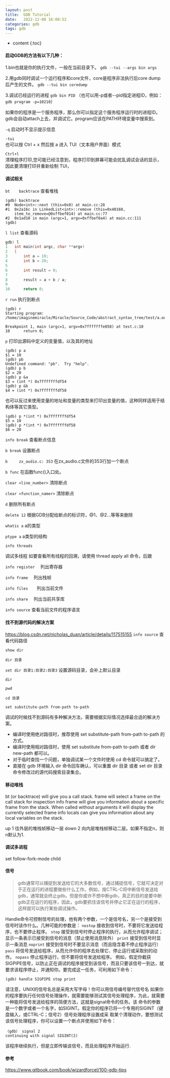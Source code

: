 ```yaml
---
layout: post
title:  GDB Tutorial
date:   2022-12-08 16:08:52
categories: gdb
tags: gdb
---
```


* content
{:toc}

#### 启动GDB的方法有以下几种：
1.bin也就是你的执行文件，一般在当前目录下。
``gdb --tui --args bin args``

2.用gdb同时调试一个运行程序和core文件，core是程序非法执行后core dump后产生的文件。
``gdb --tui bin coredump``

3.调试已经运行的进程
``gdb bin PID``
（也可以用-p或者--pid指定进程ID，例如：``gdb program -p=10210``）

如果你的程序是一个服务程序，那么你可以指定这个服务程序运行时的进程ID。gdb会自动attach上去，并调试它。program应该在PATH环境变量中搜索到。

``-q``
启动时不显示提示信息

``-tui``			
也可以按 Ctrl + x 然后按 a 进入 TUI（文本用户界面）模式

``Ctrl+l``			
清理程序打印,您可能已经注意到，程序打印到屏幕可能会扰乱调试会话的显示，因此要清理打印并重新绘制 TUI，


#### 调试相关
``bt	backtrace``	查看堆栈
``` shell
(gdb) backtrace
#0  Node<int>::next (this=0x0) at main.cc:28
#1  0x2a16c in LinkedList<int>::remove (this=0x40160, 
    item_to_remove=@0xffbef014) at main.cc:77
#2  0x1ad10 in main (argc=1, argv=0xffbef0a4) at main.cc:111
(gdb)
```

``l	list``		查看源码
``` c++
gdb) l
1	int main(int argc, char **argv)
2	{
3	    int a = 10;
4	    int b = 20;
5	
6	    int result = 0;
7	
8	    result = a + b / a;
9	
10	    return 0;
```

``r	run``			执行到断点
``` shell
(gdb) r
Starting program: /home/imaginemiracle/Miracle/Source_Code/abstract_syntax_tree/test/a.out 

Breakpoint 1, main (argc=1, argv=0x7fffffffe058) at test.c:10
10	    return 0;
```


``p``				打印出源码中定义的变量值，以及其的地址
``` shell
(gdb) p a
$1 = 10
(gdb) pb
Undefined command: "pb".  Try "help".
(gdb) p b
$2 = 20
(gdb) p &a
$3 = (int *) 0x7fffffffdf54
(gdb) p &b
$4 = (int *) 0x7fffffffdf58
```

也可以反过来使用变量的地址和变量的类型来打印出变量的值，这种同样适用于结构体等其它类型。
``` shell
(gdb) p *(int *) 0x7fffffffdf54
$5 = 10
(gdb) p *(int *) 0x7fffffffdf58
$6 = 20
```

``info break`` 				查看断点信息

``b	break``				设置断点

``b 	zx_audio.c: 353``		在zx_audio.c文件的353行加一个断点

``b	func``				在函数func()入口处。

``clear <line_number>``		清除断点

``clear <function_namer>``	清除断点

``d``						删除所有断点

``delete 12`` 				根据GDB分配给断点的标识符，@1、@2...等等来删除

``whatis a`` 				a的类型

``ptype a`` 				a类型的结构

``info threads`` 

调试多线程
如要查看所有线程的回溯，请使用 thread apply all 命令，后跟

``info register``　 列出寄存器

``info frame``　   列出栈帧

``info files``　　列出当前文件

``info share``　 列出当前共享库

``info source``   查看当前文件的程序语言

#### 找不到源代码的解决方案
https://blog.csdn.net/nicholas_duan/article/details/117515155
``info source``		查看代码路径

``show dir``

``dir 目录``

``set dir 目录1:目录2:目录3`` 设置源码目录，会补上默认目录

``dir``

``pwd``

``cd 目录``

``set substitute-path from-path to-path``

调试的时候找不到源码有多种解决方法，需要根据实际情况选择最合适的解决方案。
- 编译时使用绝对路径时，推荐使用 set substitute-path from-path to-path 的方式。
- 编译时使用相对路径时，使用 set substitute from-path to-path 或者 dir new-path 都可以。
- 对于临时查找一个问题，单独调试某一个文件时使用 cd 命令就可以搞定了。
- 直接在 gdb 环境输入 dir 命令回车确认，可以重置 dir 目录 或者 set dir 目录 命令修改过的源代码搜索目录集合。

#### 移动堆栈
bt (or backtrace) will give you a call stack.
frame <args> will select a frame on the call stack for inspection
info frame <args> will give you information about a specific frame from the stack. When called without arguments it will display the currently selected frame
info locals can give you information about any local variables on the stack.

up 1	往外层的堆栈帧移动一层
down 2  向内层堆栈帧移动二层。如果不指定n，则n默认为1.


#### 调试多进程
set follow-fork-mode child


#### 信号

>gdb通常可以捕捉到发送给它的大多数信号，通过捕捉信号，它就可决定对于正在运行的进程要做些什么工作。例如，按CTRL-C将中断信号发送给gdb，通常就会终止gdb。但是你或许不想中断gdb，真正的目的是要中断gdb正在运行的程序，因此，gdb要抓住该信号并停止它正在运行的程序，这样就可以执行某些调试操作。

Handle命令可控制信号的处理，他有两个参数，一个是信号名，另一个是接受到信号时该作什么。几种可能的参数是：
``nostop`` 接收到信号时，不要将它发送给程序，也不要停止程序。
``stop`` 接受到信号时停止程序的执行，从而允许程序调试；显示一条表示已接受到信号的消息（禁止使用消息除外）
``print`` 接受到信号时显示一条消息
``noprint`` 接受到信号时不要显示消息（而且隐含着不停止程序运行）
``pass`` 将信号发送给程序，从而允许你的程序去处理它、停止运行或采取别的动作。
``nopass`` 停止程序运行，但不要将信号发送给程序。
例如，假定你截获SIGPIPE信号，以防止正在调试的程序接受到该信号，而且只要该信号一到达，就要求该程序停止，并通知你。要完成这一任务，可利用如下命令：
``` shell
(gdb) handle SIGPIPE stop print
```
请注意，UNIX的信号名总是采用大写字母！你可以用信号编号替代信号名
如果你的程序要执行任何信号处理操作，就需要能够测试其信号处理程序，为此，就需要一种能将信号发送给程序的简便方法，这就是signal命令的任务。该 命令的参数是一个数字或者一个名字，如SIGINT。假定你的程序已将一个专用的SIGINT（键盘输入，或CTRL-C；信号2）信号处理程序设置成采 取某个清理动作，要想测试该信号处理程序，你可以设置一个断点并使用如下命令：
``` shell
（gdb） signal 2
continuing with signal SIGINT(2)
```
该程序继续执行，但是立即传输该信号，而且处理程序开始运行.

#### 参考
https://www.gitbook.com/book/wizardforcel/100-gdb-tips